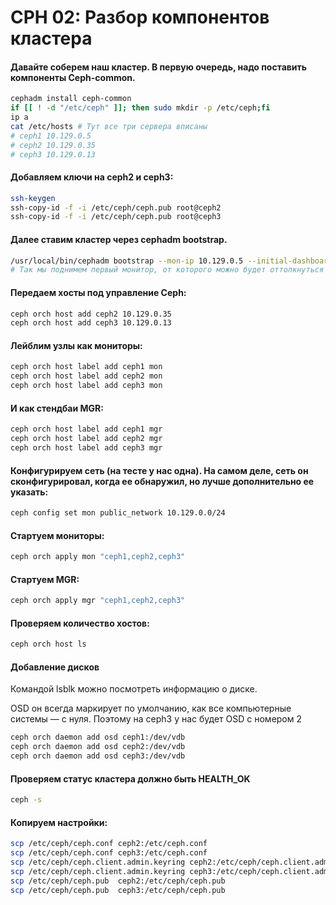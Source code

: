 # CPH 02: Разбор компонентов кластера
#### Давайте соберем наш кластер. В первую очередь, надо поставить компоненты Ceph-common.
```bash
cephadm install ceph-common
if [[ ! -d "/etc/ceph" ]]; then sudo mkdir -p /etc/ceph;fi
ip a
cat /etc/hosts # Тут все три сервера вписаны
# ceph1 10.129.0.5
# ceph2 10.129.0.35
# ceph3 10.129.0.13
```

#### Добавляем ключи на ceph2 и ceph3:
```bash
ssh-keygen
ssh-copy-id -f -i /etc/ceph/ceph.pub root@ceph2
ssh-copy-id -f -i /etc/ceph/ceph.pub root@ceph3
```
#### Далее ставим кластер через cephadm bootstrap.

```bash
/usr/local/bin/cephadm bootstrap --mon-ip 10.129.0.5 --initial-dashboard-user itclife --initial-dashboard-password itclife --dashboard-password-noupdate
# Так мы поднимем первый монитор, от которого можно будет оттолкнуться и создать кластер. На первом мониторе развернется административный узел
```

#### Передаем хосты под управление Ceph:
```bash
ceph orch host add ceph2 10.129.0.35
ceph orch host add ceph3 10.129.0.13
```

#### Лейблим узлы как мониторы:
```bash
ceph orch host label add ceph1 mon
ceph orch host label add ceph2 mon
ceph orch host label add ceph3 mon
```

#### И как стендбаи MGR:
```bash
ceph orch host label add ceph1 mgr
ceph orch host label add ceph2 mgr
ceph orch host label add ceph3 mgr
```

#### Конфигурируем сеть (на тесте у нас одна). На самом деле, сеть он сконфигурировал, когда ее обнаружил, но лучше дополнительно ее указать:
```bash
ceph config set mon public_network 10.129.0.0/24
```

#### Стартуем мониторы:
```bash
ceph orch apply mon "ceph1,ceph2,ceph3"
```

#### Стартуем MGR:
```bash
ceph orch apply mgr "ceph1,ceph2,ceph3"
```

#### Проверяем количество хостов:
```bash
ceph orch host ls
```

#### Добавление дисков
 Командой lsblk можно посмотреть информацию о диске.
 
 OSD он всегда маркирует по умолчанию, как все компьютерные системы — с нуля. Поэтому на ceph3 у нас будет OSD с номером 2
```bash
ceph orch daemon add osd ceph1:/dev/vdb
ceph orch daemon add osd ceph2:/dev/vdb
ceph orch daemon add osd ceph3:/dev/vdb
```

#### Проверяем статус кластера должно быть HEALTH_OK
```bash
ceph -s
```


#### Копируем настройки:
```bash
scp /etc/ceph/ceph.conf ceph2:/etc/ceph.conf
scp /etc/ceph/ceph.conf ceph3:/etc/ceph.conf
scp /etc/ceph/ceph.client.admin.keyring ceph2:/etc/ceph/ceph.client.admin.keyring
scp /etc/ceph/ceph.client.admin.keyring ceph3:/etc/ceph/ceph.client.admin.keyring
scp /etc/ceph/ceph.pub  ceph2:/etc/ceph/ceph.pub
scp /etc/ceph/ceph.pub  ceph3:/etc/ceph/ceph.pub
```
























